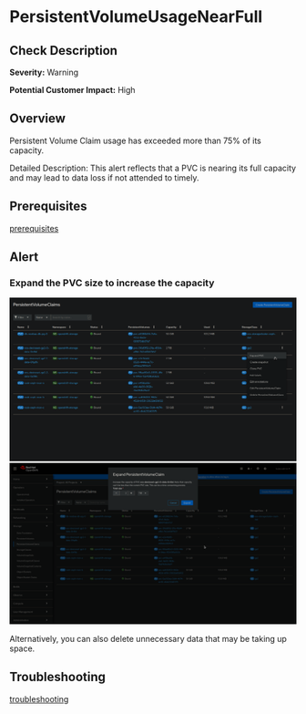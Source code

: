 PersistentVolumeUsageNearFull
=============================

Check Description
-----------------

**Severity:** Warning

**Potential Customer Impact:** High

Overview
--------

Persistent Volume Claim usage has exceeded more than 75% of its capacity.

Detailed Description: This alert reflects that a PVC is nearing its full capacity and may lead to data loss if not attended to timely.

Prerequisites
-------------

[prerequisites](helpers/prerequisites.md)

Alert
-----

### Expand the PVC size to increase the capacity

![](helpers/visuals/expand-pvc-dropdown.png)
![](helpers/visuals/expand-pvc-dialog.png)

Alternatively, you can also delete unnecessary data that may be taking up space.

Troubleshooting
---------------

[troubleshooting](helpers/troubleshooting.md)
